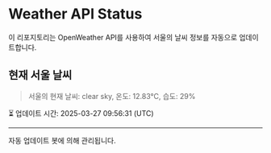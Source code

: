 
# Weather API Status

이 리포지토리는 OpenWeather API를 사용하여 서울의 날씨 정보를 자동으로 업데이트합니다.

## 현재 서울 날씨
> 서울의 현재 날씨: clear sky, 온도: 12.83°C, 습도: 29%

⏳ 업데이트 시간: 2025-03-27 09:56:31 (UTC)

---
자동 업데이트 봇에 의해 관리됩니다.

